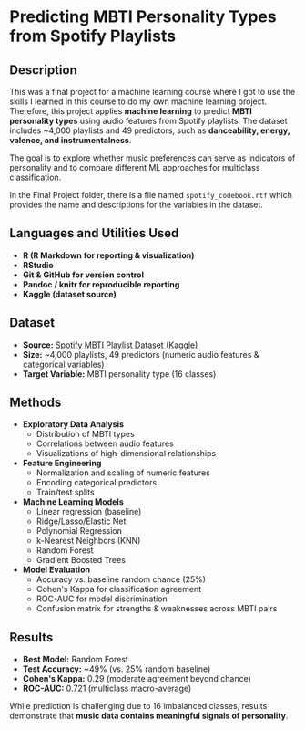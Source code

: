 <h1>Predicting MBTI Personality Types from Spotify Playlists</h1>

<h2>Description</h2>
This was a final project for a machine learning course where I got to use the skills I learned in this course to do my own machine learning project. Therefore, this project applies <b>machine learning</b> to predict <b>MBTI personality types</b> using audio features from Spotify playlists. The dataset includes ~4,000 playlists and 49 predictors, such as <b>danceability, energy, valence, and instrumentalness</b>.

The goal is to explore whether music preferences can serve as indicators of personality and to compare different ML approaches for multiclass classification.

In the Final Project folder, there is a file named `spotify_codebook.rtf` which provides the name and descriptions for the variables in the dataset.
<br />


<h2>Languages and Utilities Used</h2>

- <b>R (R Markdown for reporting & visualization)</b>
- <b>RStudio</b>
- <b>Git & GitHub for version control</b>
- <b>Pandoc / knitr for reproducible reporting</b>
- <b>Kaggle (dataset source)</b>

<h2>Dataset</h2>

- <b>Source:</b> [Spotify MBTI Playlist Dataset (Kaggle)](https://www.kaggle.com/datasets/xtrnglc/spotify-mbti-playlists)
- <b>Size:</b> ~4,000 playlists, 49 predictors (numeric audio features & categorical variables)
- <b>Target Variable:</b> MBTI personality type (16 classes)

<h2>Methods</h2>

- <b>Exploratory Data Analysis</b>
  - Distribution of MBTI types
  - Correlations between audio features
  - Visualizations of high-dimensional relationships
- <b>Feature Engineering</b>
  - Normalization and scaling of numeric features
  - Encoding categorical predictors
  - Train/test splits
- <b>Machine Learning Models</b>
  - Linear regression (baseline)
  - Ridge/Lasso/Elastic Net
  - Polynomial Regression
  - k-Nearest Neighbors (KNN)
  - Random Forest
  - Gradient Boosted Trees
- <b>Model Evaluation</b>
  - Accuracy vs. baseline random chance (25%)
  - Cohen's Kappa for classification agreement
  - ROC-AUC for model discrimination
  - Confusion matrix for strengths & weaknesses across MBTI pairs
 
<h2>Results</h2>

- <b>Best Model:</b> Random Forest
- <b>Test Accuracy:</b> ~49% (vs. 25% random baseline)
- <b>Cohen's Kappa:</b> 0.29 (moderate agreement beyond chance)
- <b>ROC-AUC:</b> 0.721 (multiclass macro-average)

While prediction is challenging due to 16 imbalanced classes, results demonstrate that <b>music data contains meaningful signals of personality</b>.

<!--
 ```diff
- text in red
+ text in green
! text in orange
# text in gray
@@ text in purple (and bold)@@
